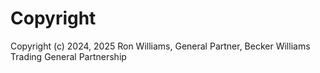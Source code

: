 # Copyright

Copyright (c) 2024, 2025 Ron Williams, General Partner, Becker Williams Trading General Partnership

